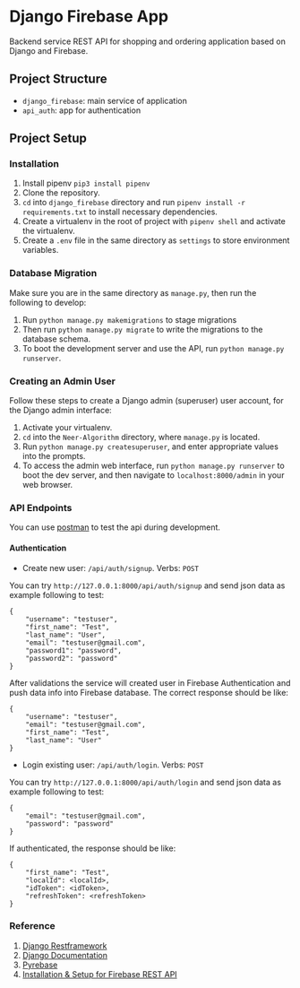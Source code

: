 # Django Firebase App

Backend service REST API for shopping and ordering application based on Django and Firebase.

## Project Structure

- `django_firebase`: main service of application
- `api_auth`: app for authentication

## Project Setup

### Installation
1. Install pipenv
`pip3 install pipenv`
2. Clone the repository.
3. `cd` into `django_firebase` directory and run `pipenv install -r requirements.txt` to install necessary dependencies.
4. Create a virtualenv in the root of project with `pipenv shell` and activate the virtualenv.
5. Create a `.env` file in the same directory as `settings` to store environment variables.

### Database Migration
Make sure you are in the same directory as `manage.py`, then run the following to develop:
1. Run `python manage.py makemigrations` to stage migrations
2. Then run `python manage.py migrate` to write the migrations to the database schema.
3. To boot the development server and use the API, run `python manage.py runserver`. 

### Creating an Admin User

Follow these steps to create a Django admin (superuser) user account, for the Django admin interface:
1. Activate your virtualenv.
2. `cd` into the `Neer-Algorithm` directory, where `manage.py` is located.
3. Run `python manage.py createsuperuser`, and enter appropriate values into the prompts.
4. To access the admin web interface, run `python manage.py runserver` to boot the dev server, and then navigate to `localhost:8000/admin` in your web browser.

### API Endpoints

You can use [postman](https://www.postman.com) to test the api during development.

#### Authentication

- Create new user: `/api/auth/signup`. Verbs: `POST`

You can try `http://127.0.0.1:8000/api/auth/signup` and send json data as example following to test:

```
{
    "username": "testuser",
    "first_name": "Test",
    "last_name": "User",
    "email": "testuser@gmail.com",
    "password1": "password",
    "password2": "password"
}
```

After validations the service will created user in Firebase Authentication and push data info into Firebase database. The correct response should be like:
```
{
    "username": "testuser",
    "email": "testuser@gmail.com",
    "first_name": "Test",
    "last_name": "User"
}
```

- Login existing user: `/api/auth/login`. Verbs: `POST`

You can try `http://127.0.0.1:8000/api/auth/login` and send json data as example following to test:

```
{
    "email": "testuser@gmail.com",
    "password": "password"
}
```

If authenticated, the response should be like:

```
{
    "first_name": "Test",
    "localId": <localId>,
    "idToken": <idToken>,
    "refreshToken": <refreshToken>
}
```

### Reference
1. [Django Restframework](https://www.django-rest-framework.org)
2. [Django Documentation](https://docs.djangoproject.com/en/3.0/)
3. [Pyrebase](https://github.com/thisbejim/Pyrebase)
4. [Installation & Setup for Firebase REST API](https://firebase.google.com/docs/database/rest/start)

